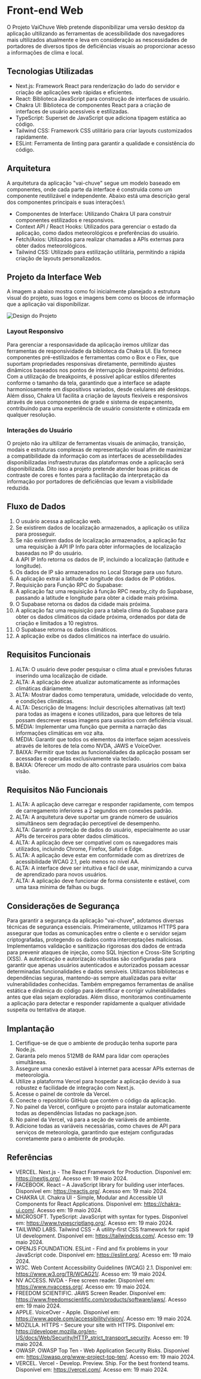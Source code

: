 # Front-end Web

O Projeto VaiChuve Web pretende disponibilizar uma versão desktop da aplicação ultilizando as ferramentas de acessibilidade dos navegadores mais ultilizados atualmente e leva em consideração as nescessidades de portadores de diversos tipos de deficiências visuais ao proporcionar acesso a informações de clima e local.

## Tecnologias Utilizadas

- Next.js: Framework React para renderização do lado do servidor e criação de aplicações web rápidas e eficientes.
- React: Biblioteca JavaScript para construção de interfaces de usuário.
- Chakra UI: Biblioteca de componentes React para a criação de interfaces de usuário acessíveis e estilizadas.
- TypeScript: Superset de JavaScript que adiciona tipagem estática ao código.
- Tailwind CSS: Framework CSS utilitário para criar layouts customizados rapidamente.
- ESLint: Ferramenta de linting para garantir a qualidade e consistência do código.

## Arquitetura

A arquitetura da aplicação "vai-chuve" segue um modelo baseado em componentes, onde cada parte da interface é construída como um componente reutilizável e independente. Abaixo está uma descrição geral dos componentes principais e suas interações:\

- Componentes de Interface: Utilizando Chakra UI para construir componentes estilizados e responsivos.
- Context API / React Hooks: Utilizados para gerenciar o estado da aplicação, como dados meteorológicos e preferências do usuário.
- Fetch/Axios: Utilizados para realizar chamadas a APIs externas para obter dados meteorológicos.
- Tailwind CSS: Utilizado para estilização utilitária, permitindo a rápida criação de layouts personalizados.

## Projeto da Interface Web

A imagem a abaixo mostra como foi inicialmente planejado a estrutura visual do projeto, suas logos e imagens bem como os blocos de informação que a aplicação vai disponibilizar.

![Design do Projeto](img/designProjeto.jpg)

### Layout Responsivo

Para gerenciar a responsavidade da aplicação iremos ultilizar das ferramentas de responsividade da biblioteca da Chakra UI. Ela fornece componentes pré-estilizados e ferramentas como o Box e o Flex, que suportam propriedades responsivas diretamente, permitindo ajustes dinâmicos baseados nos pontos de interrupção (breakpoints) definidos. Com a utilização de breakpoints, é possível aplicar estilos diferentes conforme o tamanho da tela, garantindo que a interface se adapte harmoniosamente em dispositivos variados, desde celulares até desktops. Além disso, Chakra UI facilita a criação de layouts flexíveis e responsivos através de seus componentes de grade e sistema de espaçamento, contribuindo para uma experiência de usuário consistente e otimizada em qualquer resolução.

### Interações do Usuário

O projeto não ira ultilizar de ferramentas visuais de animação, transição, modais e estruturas complexas de representação visual afim de maximizar a compatibilidade da informação com as interfaces de acessebilidades disponibilizadas insfraestruturas das plataformas onde a aplicação será disponibilizada. Dito isso a projeto pretende atender boas práticas de contraste de cores e fontes para a facilitação da interpretação da informação por portadores de deficiências que levam a visibilidade reduzida.

## Fluxo de Dados

1.  O usuário acessa a aplicação web.
2.  Se existirem dados de localização armazenados, a aplicação os utiliza para prosseguir.
3.  Se não existirem dados de localização armazenados, a aplicação faz uma requisição à API IP Info para obter informações de localização baseadas no IP do usuário.
4.  A API IP Info retorna os dados de IP, incluindo a localização (latitude e longitude).
5.  Os dados de IP são armazenados no Local Storage para uso futuro.
6.  A aplicação extrai a latitude e longitude dos dados de IP obtidos.
7.  Requisição para Função RPC do Supabase:
8.  A aplicação faz uma requisição à função RPC nearby_city do Supabase, passando a latitude e longitude para obter a cidade mais próxima.
9.  O Supabase retorna os dados da cidade mais próxima.
10. A aplicação faz uma requisição para a tabela clima do Supabase para obter os dados climáticos da cidade próxima, ordenados por data de criação e limitados a 10 registros.
11. O Supabase retorna os dados climáticos.
12. A aplicação exibe os dados climáticos na interface do usuário.

## Requisitos Funcionais

1. ALTA:  O usuário deve poder pesquisar o clima atual e previsões futuras inserindo uma localização de cidade.
2. ALTA:  A aplicação deve atualizar automaticamente as informações climáticas diáriamente.
3. ALTA:  Mostrar dados como temperatura, umidade, velocidade do vento, e condições climáticas.
4. ALTA:  Descrição de Imagens: Incluir descrições alternativas (alt text) para todas as imagens e ícones utilizados, para que leitores de tela possam descrever essas imagens para usuários com deficiência visual.
5. MÉDIA: Implementar uma função que permita a narração das informações climáticas em voz alta.
6. MÉDIA: Garantir que todos os elementos da interface sejam acessíveis através de leitores de tela como NVDA, JAWS e VoiceOver.
7. BAIXA: Permitir que todas as funcionalidades da aplicação possam ser acessadas e operadas exclusivamente via teclado.
8. BAIXA: Oferecer um modo de alto contraste para usuários com baixa visão.

## Requisitos Não Funcionais

1. ALTA:  A aplicação deve carregar e responder rapidamente, com tempos de carregamento inferiores a 2 segundos em conexões padrão.
2. ALTA:  A arquitetura deve suportar um grande número de usuários simultâneos sem degradação perceptível de desempenho.
3. ALTA:  Garantir a proteção de dados do usuário, especialmente ao usar APIs de terceiros para obter dados climáticos.
4. ALTA:  A aplicação deve ser compatível com os navegadores mais utilizados, incluindo Chrome, Firefox, Safari e Edge.
5. ALTA:  A aplicação deve estar em conformidade com as diretrizes de acessibilidade WCAG 2.1, pelo menos no nível AA.
6. ALTA:  A interface deve ser intuitiva e fácil de usar, minimizando a curva de aprendizado para novos usuários.
7. ALTA:  A aplicação deve funcionar de forma consistente e estável, com uma taxa mínima de falhas ou bugs.

## Considerações de Segurança

Para garantir a segurança da aplicação "vai-chuve", adotamos diversas técnicas de segurança essenciais. Primeiramente, utilizamos HTTPS para assegurar que todas as comunicações entre o cliente e o servidor sejam criptografadas, protegendo os dados contra interceptações maliciosas. Implementamos validação e sanitização rigorosas dos dados de entrada para prevenir ataques de injeção, como SQL Injection e Cross-Site Scripting (XSS). A autenticação e autorização robustas são configuradas para garantir que apenas usuários autenticados e autorizados possam acessar determinadas funcionalidades e dados sensíveis. Utilizamos bibliotecas e dependências seguras, mantendo-as sempre atualizadas para evitar vulnerabilidades conhecidas. Também empregamos ferramentas de análise estática e dinâmica do código para identificar e corrigir vulnerabilidades antes que elas sejam exploradas. Além disso, monitoramos continuamente a aplicação para detectar e responder rapidamente a qualquer atividade suspeita ou tentativa de ataque.

## Implantação

1. Certifique-se de que o ambiente de produção tenha suporte para Node.js.
2. Garanta pelo menos 512MB de RAM para lidar com operações simultâneas.
3. Assegure uma conexão estável à internet para acessar APIs externas de meteorologia.
4. Utilize a plataforma Vercel para hospedar a aplicação devido à sua robustez e facilidade de integração com Next.js.
5. Acesse o painel de controle da Vercel.
6. Conecte o repositório GitHub que contém o código da aplicação.
7. No painel da Vercel, configure o projeto para instalar automaticamente todas as dependências listadas no package.json.
8. No painel da Vercel, vá para a seção de variáveis de ambiente.
9. Adicione todas as variáveis necessárias, como chaves de API para serviços de meteorologia, garantindo que estejam configuradas corretamente para o ambiente de produção.

## Referências

- VERCEL. Next.js - The React Framework for Production. Disponível em: https://nextjs.org/. Acesso em: 19 maio 2024.
- FACEBOOK. React – A JavaScript library for building user interfaces. Disponível em: https://reactjs.org/. Acesso em: 19 maio 2024.
- CHAKRA UI. Chakra UI - Simple, Modular and Accessible UI Components for React Applications. Disponível em: https://chakra-ui.com/. Acesso em: 19 maio 2024.
- MICROSOFT. TypeScript: JavaScript with syntax for types. Disponível em: https://www.typescriptlang.org/. Acesso em: 19 maio 2024.
- TAILWIND LABS. Tailwind CSS - A utility-first CSS framework for rapid UI development. Disponível em: https://tailwindcss.com/. Acesso em: 19 maio 2024.
- OPENJS FOUNDATION. ESLint - Find and fix problems in your JavaScript code. Disponível em: https://eslint.org/. Acesso em: 19 maio 2024.
- W3C. Web Content Accessibility Guidelines (WCAG) 2.1. Disponível em: https://www.w3.org/TR/WCAG21/. Acesso em: 19 maio 2024.
- NV ACCESS. NVDA - Free screen reader. Disponível em: https://www.nvaccess.org/. Acesso em: 19 maio 2024.
- FREEDOM SCIENTIFIC. JAWS Screen Reader. Disponível em: https://www.freedomscientific.com/products/software/jaws/. Acesso em: 19 maio 2024.
- APPLE. VoiceOver - Apple. Disponível em: https://www.apple.com/accessibility/vision/. Acesso em: 19 maio 2024.
- MOZILLA. HTTPS - Secure your site with HTTPS. Disponível em: https://developer.mozilla.org/en-US/docs/Web/Security/HTTP_strict_transport_security. Acesso em: 19 maio 2024.
- OWASP. OWASP Top Ten - Web Application Security Risks. Disponível em: https://owasp.org/www-project-top-ten/. Acesso em: 19 maio 2024.
- VERCEL. Vercel - Develop. Preview. Ship. For the best frontend teams. Disponível em: https://vercel.com/. Acesso em: 19 maio 2024.

